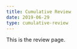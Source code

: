 ```yaml
---
title: Cumulative Review 
date: 2019-06-29
type: cumulative-review 
---
```

This is the review page.
